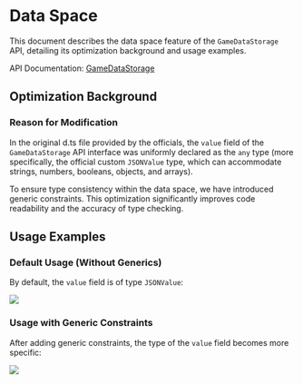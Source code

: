 # Data Space

This document describes the data space feature of the `GameDataStorage` API, detailing its optimization background and usage examples.

API Documentation: [GameDataStorage](https://docs.dao3.fun/api/GameDataStorage/getSpace.html)

## Optimization Background

### Reason for Modification

In the original d.ts file provided by the officials, the `value` field of the `GameDataStorage` API interface was uniformly declared as the `any` type (more specifically, the official custom `JSONValue` type, which can accommodate strings, numbers, booleans, objects, and arrays).

To ensure type consistency within the data space, we have introduced generic constraints. This optimization significantly improves code readability and the accuracy of type checking.

## Usage Examples

### Default Usage (Without Generics)

By default, the `value` field is of type `JSONValue`:

![](/QQ20241022-192639.png)

### Usage with Generic Constraints

After adding generic constraints, the type of the `value` field becomes more specific:

![](/QQ20241022-193007.png)
